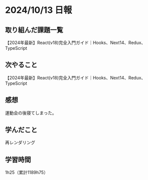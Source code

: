 # 2024/10/13 日報
## 取り組んだ課題一覧
【2024年最新】React(v18)完全入門ガイド｜Hooks、Next14、Redux、TypeScript

## 次やること
【2024年最新】React(v18)完全入門ガイド｜Hooks、Next14、Redux、TypeScript


## 感想
運動会の後寝てしまった。

## 学んだこと
再レンダリング

## 学習時間
1h25（累計1189h75）

